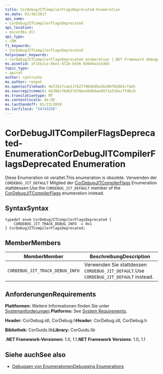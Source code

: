 ```yaml
---
title: CorDebugJITCompilerFlagsDeprecated-Enumeration
ms.date: 03/30/2017
api_name:
- CorDebugJITCompilerFlagsDeprecated
api_location:
- mscordbi.dll
api_type:
- COM
f1_keywords:
- CorDebugJITCompilerFlagsDeprecated
helpviewer_keywords:
- CorDebugJITCompilerFlagsDeprecated enumeration [.NET Framework debugging]
ms.assetid: af15e2ca-6be1-472b-bd36-03644a1e3ddd
topic_type:
- apiref
author: rpetrusha
ms.author: ronpet
ms.openlocfilehash: 4ef262fcae117b27f06d4dba3b2087028b5cfa65
ms.sourcegitcommit: 6b308cf6d627d78ee36dbbae8972a310ac7fd6c8
ms.translationtype: MT
ms.contentlocale: de-DE
ms.lasthandoff: 01/23/2019
ms.locfileid: "54743256"
---
```

# <a name="cordebugjitcompilerflagsdeprecated-enumeration"></a><span data-ttu-id="cc635-102">CorDebugJITCompilerFlagsDeprecated-Enumeration</span><span class="sxs-lookup"><span data-stu-id="cc635-102">CorDebugJITCompilerFlagsDeprecated Enumeration</span></span>
<span data-ttu-id="cc635-103">Diese Enumeration ist veraltet.</span><span class="sxs-lookup"><span data-stu-id="cc635-103">This enumeration is obsolete.</span></span> <span data-ttu-id="cc635-104">Verwenden der `CORDEBUG_JIT_DEFAULT` Mitglied der [CorDebugJITCompilerFlags](../../../../docs/framework/unmanaged-api/debugging/cordebugjitcompilerflags-enumeration.md) Enumeration stattdessen.</span><span class="sxs-lookup"><span data-stu-id="cc635-104">Use the `CORDEBUG_JIT_DEFAULT` member of the [CorDebugJITCompilerFlags](../../../../docs/framework/unmanaged-api/debugging/cordebugjitcompilerflags-enumeration.md) enumeration instead.</span></span>  
  
## <a name="syntax"></a><span data-ttu-id="cc635-105">Syntax</span><span class="sxs-lookup"><span data-stu-id="cc635-105">Syntax</span></span>  
  
```  
typedef enum CorDebugJITCompilerFlagsDeprecated {  
    CORDEBUG_JIT_TRACK_DEBUG_INFO  = 0x1  
} CorDebugJITCompilerFlagsDeprecated;  
```  
  
## <a name="members"></a><span data-ttu-id="cc635-106">Member</span><span class="sxs-lookup"><span data-stu-id="cc635-106">Members</span></span>  
  
|<span data-ttu-id="cc635-107">Member</span><span class="sxs-lookup"><span data-stu-id="cc635-107">Member</span></span>|<span data-ttu-id="cc635-108">Beschreibung</span><span class="sxs-lookup"><span data-stu-id="cc635-108">Description</span></span>|  
|------------|-----------------|  
|`CORDEBUG_JIT_TRACK_DEBUG_INFO`|<span data-ttu-id="cc635-109">Verwenden Sie stattdessen `CORDEBUG_JIT_DEFAULT`.</span><span class="sxs-lookup"><span data-stu-id="cc635-109">Use `CORDEBUG_JIT_DEFAULT` instead.</span></span>|  
  
## <a name="requirements"></a><span data-ttu-id="cc635-110">Anforderungen</span><span class="sxs-lookup"><span data-stu-id="cc635-110">Requirements</span></span>  
 <span data-ttu-id="cc635-111">**Plattformen:** Weitere Informationen finden Sie unter [Systemanforderungen](../../../../docs/framework/get-started/system-requirements.md).</span><span class="sxs-lookup"><span data-stu-id="cc635-111">**Platforms:** See [System Requirements](../../../../docs/framework/get-started/system-requirements.md).</span></span>  
  
 <span data-ttu-id="cc635-112">**Header:** CorDebug.idl, CorDebug.h</span><span class="sxs-lookup"><span data-stu-id="cc635-112">**Header:** CorDebug.idl, CorDebug.h</span></span>  
  
 <span data-ttu-id="cc635-113">**Bibliothek:** CorGuids.lib</span><span class="sxs-lookup"><span data-stu-id="cc635-113">**Library:** CorGuids.lib</span></span>  
  
 <span data-ttu-id="cc635-114">**.NET Framework-Versionen:** 1.0, 1.1</span><span class="sxs-lookup"><span data-stu-id="cc635-114">**.NET Framework Versions:** 1.0, 1.1</span></span>  
  
## <a name="see-also"></a><span data-ttu-id="cc635-115">Siehe auch</span><span class="sxs-lookup"><span data-stu-id="cc635-115">See also</span></span>
- [<span data-ttu-id="cc635-116">Debuggen von Enumerationen</span><span class="sxs-lookup"><span data-stu-id="cc635-116">Debugging Enumerations</span></span>](../../../../docs/framework/unmanaged-api/debugging/debugging-enumerations.md)
